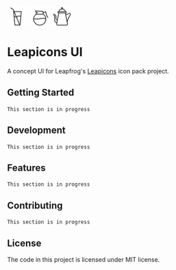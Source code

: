 ![Alt text](/public/images/png/household/cocktail/48x48.png?raw=true)
![Alt text](/public/images/png/household/coffee/48x48.png?raw=true)
![Alt text](/public/images/png/household/teapot/48x48.png?raw=true)

# Leapicons UI

A concept UI for Leapfrog's [Leapicons](https://github.com/leapfrogtechnology/Leapicons) icon pack project.

## Getting Started

    This section is in progress

## Development

    This section is in progress

## Features

    This section is in progress

## Contributing

    This section is in progress

## License

The code in this project is licensed under MIT license.
